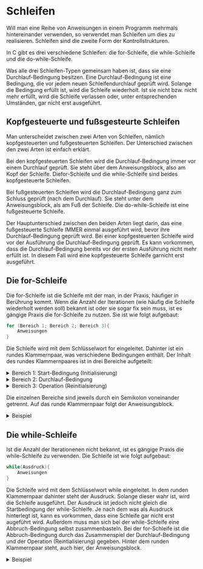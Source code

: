# Schleifen

Will man eine Reihe von Anweisungen in einem Programm mehrmals hintereinander verwenden, so verwendet man Schleifen um dies zu realisieren. Schleifen sind die zweite Form der Kontrollstrukturen.

In C gibt es drei verschiedene Schleifen: die for-Schleife, die while-Schleife und die do-while-Schleife.

Was alle drei Schleifen-Typen gemeinsam haben ist, dass sie eine Durchlauf-Bedingung besitzen. Eine Durchlauf-Bedingung ist eine Bedingung, die vor jedem neuen Schleifendurchlauf geprüft wird. Solange die Bedingung erfüllt ist, wird die Schleife wiederholt. Ist sie nicht bzw. nicht mehr erfüllt, wird die Schleife verlassen oder, unter entsprechenden Umständen, gar nicht erst ausgeführt.

## Kopfgesteuerte und fußsgesteurte Schleifen

Man unterscheidet zwischen zwei Arten von Schleifen, nämlich kopfgesteuerten und fußgesteuerten Schleifen. Der Unterschied zwischen den zwei Arten ist einfach erklärt.

Bei den kopfgesteuerten Schleifen wird die Durchlauf-Bedingung immer vor einem Durchlauf geprüft. Sie steht über dem Anweisungsblock, also am Kopf der Schleife. Diefor-Schleife und die while-Schleife sind beides kopfgesteuerte Schleifen.

Bei fußgesteuerten Schleifen wird die Durchlauf-Bedingung ganz zum Schluss geprüft (nach dem Durchlauf). Sie steht unter dem Anweisungsblock, als am Fuß der Schleife. Die do-while-Schleife ist eine fußgesteuerte Schleife.

Der Hauptunterschied zwischen den beiden Arten liegt darin, das eine fußgesteuerte Schleife IMMER einmal ausgeführt wird, bevor ihre Durchlauf-Bedingung geprüft wird. Bei einer kopfgesteuerten Schleife wird vor der Ausführung die Durchlauf-Bedingung geprüft. Es kann vorkommen, dass die Durchlauf-Bedingung bereits vor der ersten Ausführung nicht mehr erfüllt ist. In diesem Fall wird eine kopfgesteuerte Schleife garnicht erst ausgeführt.

## Die for-Schleife

Die for-Schleife ist die Schleife mit der man, in der Praxis, häufiger in Berührung kommt. Wenn die Anzahl der Iterationen (wie häufig die Schleife wiederholt werden soll) bekannt ist oder sie sogar fix sein muss, ist es gängige Praxis die for-Schleife zu nutzen. Sie ist wie folgt aufgebaut:

```c
for (Bereich 1; Bereich 2; Bereich 3){
	Anweisungen
}
```

Die Schleife wird mit dem Schlüsselwort for eingeleitet. Dahinter ist ein rundes Klammernpaar, was verschiedene Bedingungen enthält. Der Inhalt des rundes Klammernpaares ist in drei Bereiche aufgeteilt:

<details>
<summary>Bereich 1: Start-Bedingung (Initialisierung)</summary>

Die Start-Bedingung (Bereich 1) wird nur ganz am Anfang, vor dem ersten Schleifendurchlauf, geprüft. Ist sie erfüllt, wird die Schleife ausgeführt. Anderenfalls wird sie komplett übersprungen. Für die Start-Bedingung wird üblicherweise eine Zählvariable gewählt.
</details>

<details>
<summary>Bereich 2: Durchlauf-Bedingung</summary>

Die Durchlauf-Bedingung (Bereich 2) wird vor jedem Schleifendurchlauf geprüft. Die Schleife wird beendet, wenn sie nicht mehr erfüllt ist.
</details>

<details>
<summary>Bereich 3: Operation (Reinitialsierung)</summary>

Die Operation (Bereich 3) dient dazu, die Zählvaraible der Start-Bedingung zu erhöhen / verringern. Meistens wird eine Inkrementierung um den Wert 1 gewählt. Die Operation wird immer am Ende eines Schleifendurchlaufs ausgeführt.
</details>

Die einzelnen Bereiche sind jeweils durch ein Semikolon voneinander getrennt. Auf das runde Klammernpaar folgt der Anweisungsblock.

<details>
<summary>Beispiel</summary>

```c
#include <stdio.h>
#include <stdlib.h>

int main()
{
    int cycle = 0;

    for (int i = 0; i < 5; i++)
    {
        cycle = i + 1;
        printf("%d. Durchlauf\n", cycle);
    }

    return 0;
}
```

Das Beispiel zeigt eine for-Schleife die fünf Durchläufe ausführt und ihren aktuellen Schleifendurchlauf, mittels printf-Anweisung, auf der Konsole ausgibt.

Die Hilfsvariable cycle dient dazu die Nummer des jeweiligen Schleifendurchlaufs abzuspeichern. Sie wird außerhalb der for-Schleife mit dem Wert 0 initialisiert. Innerhalb der for-Schleife wird ihr der Wert der Variable i + 1 zugewiesen. Hätte man cycle innerhalb der for-Schleife mit dem Wert 0 initialisiert, würde bei jedem neuen Schleifendurchlauf die Initialisierung von neuem stattfinden.

Der Wert der Variable i (Variable der Start-Bedingung der for-Schleife) konnte nicht als Nummer des jeweiligen Schleifendurchlaufs verwendet werden, da sie mit dem Wert 0 initialisiert wurde. In der Informatik ist es nämlich üblich, dass man bei 0 anfängt zu zählen.
Aus diesem Grund lautet die Durchlaufbedingung auch i < 5 für fünf Schleifendurchläufe. Würde man die Durchlauf-Bedingung i <= 5 stellen, würde die Schleife insgesamt sechs Durchläufe ausführen.

<details>
<summary>Anmerkung</summary>

Im Kapitel über Arrays wird deutlich, warum es Sinn macht dass for-Schleifen von 0 aus operieren.
</details>

</details>

## Die while-Schleife

Ist die Anzahl der Iterationenen nicht bekannt, ist es gängige Praxis die while-Schleife zu verwenden. Die Schleife ist wie folgt aufgebaut:

```c
while(Ausdruck){
    Anweisungen
}
```

Die Schleife wird mit dem Schlüsselwort while eingeleitet. In dem runden Klammernpaar dahinter steht der Ausdruck. Solange dieser wahr ist, wird die Schleife ausgeführt. Der Ausdruck ist jedoch nicht gleich die Startbedingung der while-Schleife. Je nach dem was als Ausdruck hinterlegt ist, kann es vorkommen, dass eine Schleife gar nicht erst augeführt wird. Außerdem muss man sich bei der while-Schleife eine Abbruch-Bedingung selbst zusammenbasteln. Bei der for-Schleife ist die Abbruch-Bedingung durch das Zusammenspiel der Durchlauf-Bedingung und der Operation (Reintialisierung) gegeben.
Hinter dem runden Klammernpaar steht, auch hier, der Anweisungsblock.

<details>
<summary>Beispiel</summary>

```c
#include <stdio.h>
#include <stdlib.h>

int main()
{
    int cycle = 0;
    int i = 0;

    while (i < 5)
    {
        cycle = i + 1;
        printf("%d. Durchlauf\n", cycle);
        i++;
    }

    return 0;
}
```

In dem Beispiel sieht man eine while-Schleife die fünf Durchläuf ausführt und ihren aktuellen Schleifendurchlauf, mittels printf-Anweisung, auf der Konsole ausgibt.

Die Hilfvariablen cycle und i stehen außerhalb der Schleife. Würde man sie innerhalb der Schleife initialisieren, würden beide Variablen bei jedem Schleifendurchlauf auf 0 gesetzt werden. Zufolge hätte das, dass auf der Konsole permanent "1. Durchlauf" ausgegeben wird, da es zu keiner Abbruch-Bedingung kommt. Die Variable cycle speichert, auch hier, die Nummer des aktuellen Schleifendurchlaufs.

Die Variable i dient als Zählvariable für diie Abbruch-Bedingung. Sie ist eine Komponente Dieser. Der andere Teil der Abbruch-Bedingung ist der Ausdruck im runden Klammernpaar der while-Schleife. Innerhalb der Schleife wird i mit jedem Durchlauf inkrementiert. Beträgt der der Wert von i 5, ist der Ausdruck nicht mehr erfüllt und die Schleife wird verlassen.

Das Beispiel zeigt nur eine Möglichkeit einer Abbruch-Bedingung bei einer while-Schleife. Je nach Anwendungsfall kann (muss) man die Abbruch-Bedingung auch anders realisieren.

</details>

